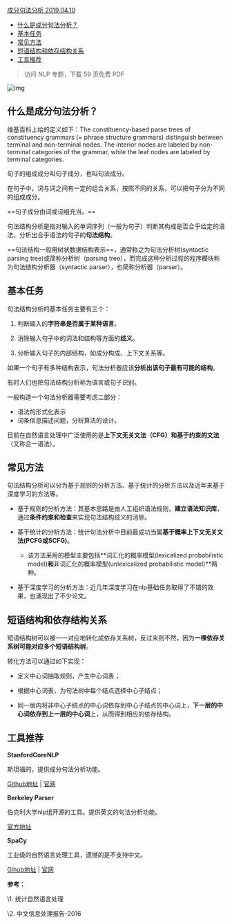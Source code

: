 [成分句法分析 2019.04.10](https://easyai.tech/ai-definition/parse-tree/)

- [什么是成分句法分析？](https://easyai.tech/ai-definition/parse-tree/#what)
- [基本任务](https://easyai.tech/ai-definition/parse-tree/#task)
- [常见方法](https://easyai.tech/ai-definition/parse-tree/#way)
- [短语结构和依存结构关系](https://easyai.tech/ai-definition/parse-tree/#guanxi)
- [工具推荐](https://easyai.tech/ai-definition/parse-tree/#tools)

>  访问 NLP 专题，下载 59 页免费 PDF

![img](https://easy-ai.oss-cn-shanghai.aliyuncs.com/2019-04-10-125134.jpg)

## 什么是成分句法分析？

维基百科上给的定义如下：The constituency-based parse trees of constituency grammars (= phrase structure grammars) distinguish between terminal and non-terminal nodes. The interior nodes are labeled by non-terminal categories of the grammar, while the leaf nodes are labeled by terminal categories.

句子的组成成分叫句子成分，也叫句法成分。



在句子中，词与词之间有一定的组合关系，按照不同的关系，可以把句子分为不同的组成成分。

==句子成分由词或词组充当。==

句法结构分析是指对输入的单词序列（一般为句子）判断其构成是否合乎给定的语法，分析出合乎语法的句子的**句法结构**。



==句法结构一般用树状数据结构表示==，通常称之为句法分析树(syntactic parsing tree)或简称分析树（parsing tree），而完成这种分析过程的程序模块称为句法结构分析器（syntactic parser），也简称分析器（parser）。

 

## 基本任务

句法结构分析的基本任务主要有三个：

1. 判断输入的**字符串是否属于某种语言**。

2. 消除输入句子中的词法和结构等方面的**歧义**。

3. 分析输入句子的内部结构，如成分构成、上下文关系等。

如果一个句子有多种结构表示，句法分析器应该**分析出该句子最有可能的结构**。

有时人们也把句法结构分析称为语言或句子识别。



一般构造一个句法分析器需要考虑二部分：

- 语法的形式化表示
- 词条信息描述问题，分析算法的设计。

目前在自然语言处理中广泛使用的是**上下文无关文法（CFG）**和**基于约束的文法**（又称合一语法）。

 

## 常见方法

句法结构分析可以分为基于规则的分析方法、基于统计的分析方法以及近年来基于深度学习的方法等。

- 基于规则的分析方法：其基本思路是由人工组织语法规则，**建立语法知识库**，通过**条件约束和检查**来实现句法结构歧义的消除。

- 基于统计的分析方法：统计句法分析中目前最成功当属**基于概率上下文无关文法(PCFG或SCFG)**。
  - 该方法采用的模型主要包括**词汇化的概率模型(lexicalized probabilistic model)**和**非词汇化的概率模型(unlexicalized probabilistic model)**两种。

- 基于深度学习的分析方法：近几年深度学习在nlp基础任务取得了不错的效果，也涌现出了不少论文。

 

## 短语结构和依存结构关系

短语结构树可以被一一对应地转化成依存关系树，反过来则不然，因为**一棵依存关系树可能对应多个短语结构树**。

转化方法可以通过如下实现：

- 定义中心词抽取规则，产生中心词表；

- 根据中心词表，为句法树中每个结点选择中心子结点；

- 同一层内将非中心子结点的中心词依存到中心子结点的中心词上，**下一层的中心词依存到上一层的中心词**上，从而得到相应的依存结构。

 

## 工具推荐

**StanfordCoreNLP**

斯坦福的，提供成分句法分析功能。

[Github地址](https://github.com/Lynten/stanford-corenlp) | [官网](https://stanfordnlp.github.io/CoreNLP/)

 

**Berkeley Parser**

伯克利大学nlp组开源的工具。提供英文的句法分析功能。

[官方地址](http://nlp.cs.berkeley.edu/software.shtml)

 

**SpaCy**

工业级的自然语言处理工具，遗憾的是不支持中文。

[Gihub地址](https://github.com/explosion/spaCy) | [官网](https://spacy.io/)

 

**参考：**

\1. 统计自然语言处理

\2. 中文信息处理报告-2016